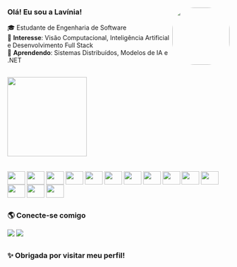### Olá! Eu sou a Lavínia!  <img align="right"  height="130" style="border-radius:50px;" src="https://i.pinimg.com/originals/4d/67/0e/4d670e6307fb44c4d4b6d8d14a5661fa.gif"> <br/>
🎓 Estudante de Engenharia de Software                     
🚀 **Interesse**: Visão Computacional, Inteligência Artificial e Desenvolvimento Full Stack    
🌱 **Aprendendo**: Sistemas Distribuídos, Modelos de IA e .NET  


##


<div align="left">
   <img height="180em" src="https://github-readme-stats.vercel.app/api/top-langs/?username=laviniaribeiro&layout=compact&langs_count=8&theme=dracula"/>
</div>

<br/>



<div style="display: inline_block"><br>
	<img align="center" height="30" width="40" src="https://cdn.jsdelivr.net/gh/devicons/devicon/icons/java/java-original.svg">
	<img align="center" height="30" width="40" src="https://cdn.jsdelivr.net/gh/devicons/devicon/icons/javascript/javascript-original.svg">
  <img align="center" height="30" width="40" src="https://cdn.jsdelivr.net/gh/devicons/devicon/icons/react/react-original.svg" />
 	<img align="center" height="30" width="40" src="https://cdn.jsdelivr.net/gh/devicons/devicon@latest/icons/python/python-original.svg" />
  <img align="center" height="30" width="40" src="https://cdn.jsdelivr.net/gh/devicons/devicon@latest/icons/go/go-original.svg" />
  <img align="center" height="30" width="40" src="https://cdn.jsdelivr.net/gh/devicons/devicon@latest/icons/cplusplus/cplusplus-original.svg"/>  
	<img align="center" height="30" width="40" src="https://cdn.jsdelivr.net/gh/devicons/devicon@latest/icons/cypressio/cypressio-original.svg" />
	<img align="center" height="30" width="40" src="https://cdn.jsdelivr.net/gh/devicons/devicon@latest/icons/fastapi/fastapi-original.svg" />
 	<img align="center" height="30" width="40" src="https://cdn.jsdelivr.net/gh/devicons/devicon@latest/icons/matplotlib/matplotlib-original-wordmark.svg" />
 	<img align="center" height="30" width="40" src="https://cdn.jsdelivr.net/gh/devicons/devicon@latest/icons/mongodb/mongodb-original.svg" />
  <img align="center" height="30" width="40" src="https://cdn.jsdelivr.net/gh/devicons/devicon@latest/icons/neo4j/neo4j-original.svg" />
 	<img align="center" height="30" width="40" src="https://cdn.jsdelivr.net/gh/devicons/devicon@latest/icons/numpy/numpy-original-wordmark.svg" />
	<img align="center" height="30" width="40" src="https://cdn.jsdelivr.net/gh/devicons/devicon@latest/icons/postman/postman-original.svg" />
	<img align="center" height="30" width="40" src="https://cdn.jsdelivr.net/gh/devicons/devicon@latest/icons/unity/unity-original.svg" />



##



### 🌎 Conecte-se comigo  

<div> 
  <a href="https://www.linkedin.com/in/laviniaribeiro" target="_blank"><img src="https://img.shields.io/badge/-LinkedIn-%230077B5?style=for-the-badge&logo=linkedin&logoColor=white" target="_blank"></a> 
  <a href="mailto:lavinia.vitoria@ges.inatel.br" target="_blank"><img src="https://img.shields.io/badge/-Outlook-%230077B5?style=for-the-badge&logo=outlook&logoColor=white" target="_blank"></a>
 
 
</div>

##

### ✨ Obrigada por visitar meu perfil!
